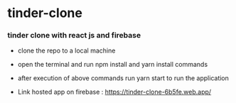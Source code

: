 # tinder-clone
### tinder clone with react js and firebase

* clone the repo to a local machine
* open the terminal and run npm install and yarn install commands

* after execution of above commands run  yarn start to run the application

- Link hosted app on firebase : https://tinder-clone-6b5fe.web.app/











